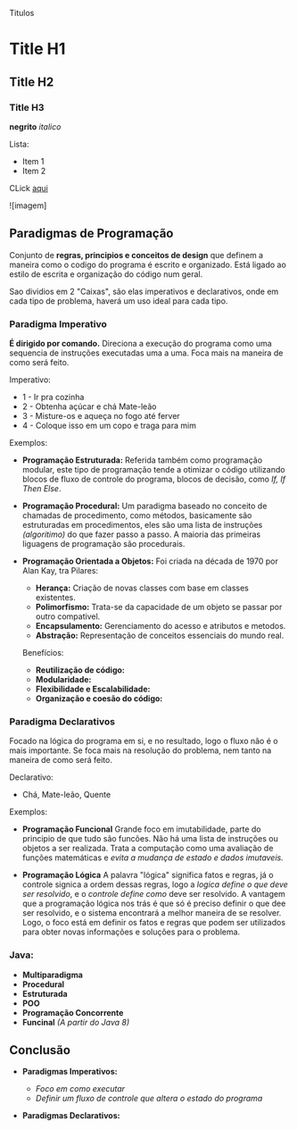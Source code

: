 Titulos

# Title H1
## Title H2
### Title H3

**negrito** *italico*

Lista:
* Item 1
* Item 2

CLick [aqui](https://youtube.com)

![imagem]



## Paradigmas de Programação
Conjunto de **regras, principios e conceitos de design** que definem a maneira como o codigo do programa é escrito e organizado.
Está ligado ao estilo de escrita e organização do código num geral. 

Sao dividios em 2 "Caixas", são elas imperativos e declarativos, onde em cada tipo de problema, haverá um uso ideal para cada tipo.

### Paradigma Imperativo
**É dirigido por comando.** Direciona a execução do programa como uma sequencia de instruções executadas uma a uma. Foca mais na maneira de como será feito.

Imperativo:
* 1 - Ir pra cozinha
* 2 - Obtenha açúcar e chá Mate-leão
* 3 - Misture-os e aqueça no fogo até ferver
* 4 - Coloque isso em um copo e traga para mim

Exemplos:
* **Programação Estruturada:**
    Referida também como programação modular, este tipo de programação tende a otimizar o código utilizando blocos de fluxo de controle do programa, blocos de decisão, como *If, If Then Else*.
* **Programação Procedural:**
    Um paradigma baseado no conceito de chamadas de procedimento, como métodos, basicamente são estruturadas em procedimentos, eles são uma lista de instruções *(algoritimo)* do que fazer passo a passo. A maioria das primeiras liguagens de programação são procedurais.
* **Programação Orientada a Objetos:**
    Foi criada na década de 1970 por Alan Kay, tra
    Pilares:
    * **Herança:** Criação de novas classes com base em classes existentes.
    * **Polimorfismo:** Trata-se da capacidade de um objeto se passar por outro compativel.
    * **Encapsulamento:** Gerenciamento do acesso e atributos e metodos.
    * **Abstração:** Representação de conceitos essenciais do mundo real.

    Benefícios:
    * **Reutilização de código:**
    * **Modularidade:**
    * **Flexibilidade e Escalabilidade:**
    * **Organização e coesão do código:**

### Paradigma Declarativos
Focado na lógica do programa em si, e no resultado, logo o fluxo não é o mais importante. Se foca mais na resolução do problema, nem tanto na maneira de como será feito.

Declarativo:
* Chá, Mate-leão, Quente

Exemplos:
* **Programação Funcional**
    Grande foco em imutabilidade, parte do principio de que tudo são funcões. Não há uma lista de instruções ou objetos a ser realizada. Trata a computação como uma avaliação de funções matemáticas e *evita a mudança de estado e dados imutaveis.*

* **Programação  Lógica**
    A palavra "lógica" significa fatos e regras, já o controle signica a ordem dessas regras, logo a *logica define o que deve ser resolvido*, e o *controle define como* deve ser resolvido.
    A vantagem que a programação lógica nos trás é que só é preciso definir o que dee ser resolvido, e o sistema encontrará a melhor maneira de se resolver. Logo, o foco está em definir os fatos e regras que podem ser utilizados para obter novas informações e soluções para o problema.

### Java:

* **Multiparadigma**
* **Procedural**
* **Estruturada**
* **POO**
* **Programação Concorrente**
* **Funcinal** *(A partir do Java 8)*

## Conclusão

* **Paradigmas Imperativos:**
    * *Foco em como executar*
    * *Definir um fluxo de controle que altera o estado do programa*

* **Paradigmas Declarativos:**